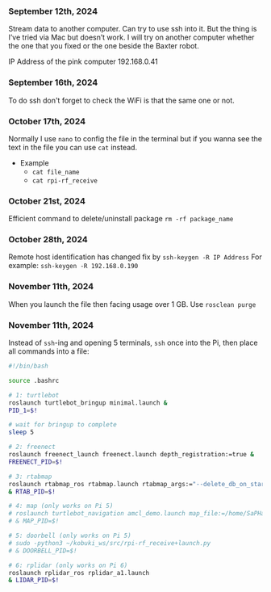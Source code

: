 
### September 12th, 2024

Stream data to another computer. Can try to use ssh into it. But the thing is I’ve tried via Mac but doesn’t work. I will try on another computer whether the one that you fixed or the one beside the Baxter robot.

IP Address of the pink computer
	192.168.0.41


### September 16th, 2024

To do ssh don't forget to check the WiFi is that the same one or not.


### October 17th, 2024

Normally I use `nano` to config the file in the terminal but if you wanna see the text in the file you can use `cat` instead.
- Example
	- `cat file_name`
	- `cat rpi-rf_receive`


### October 21st, 2024

Efficient command to delete/uninstall package `rm -rf package_name`


### October 28th, 2024

Remote host identification has changed fix by `ssh-keygen -R IP Address` 
For example: `ssh-keygen -R 192.168.0.190`


### November 11th, 2024

When you launch the file then facing usage over 1 GB. Use `rosclean purge`


### November 11th, 2024
Instead of `ssh`-ing and opening 5 terminals, `ssh` once into the Pi, then place all commands into a file:
```bash
#!/bin/bash

source .bashrc

# 1: turtlebot
roslaunch turtlebot_bringup minimal.launch &
PID_1=$!

# wait for bringup to complete
sleep 5

# 2: freenect
roslaunch freenect_launch freenect.launch depth_registration:=true &
FREENECT_PID=$!

# 3: rtabmap
roslaunch rtabmap_ros rtabmap.launch rtabmap_args:="--delete_db_on_start" depth_topic:=/camera/depth_registered/image_raw rgb_topic:=/camera/rgb/image_raw camera_info_topic:=/camera/rgb/camera_info
& RTAB_PID=$!

# 4: map (only works on Pi 5)
# roslaunch turtlebot_navigation amcl_demo.launch map_file:=/home/SaPHaRI/kobuki_ws/src/map/4thmap.yaml
# & MAP_PID=$!

# 5: doorbell (only works on Pi 5)
# sudo -python3 ~/kobuki_ws/src/rpi-rf_receive+launch.py
# & DOORBELL_PID=$!

# 6: rplidar (only works on Pi 6)
roslaunch rplidar_ros rplidar_a1.launch
& LIDAR_PID=$!
```
